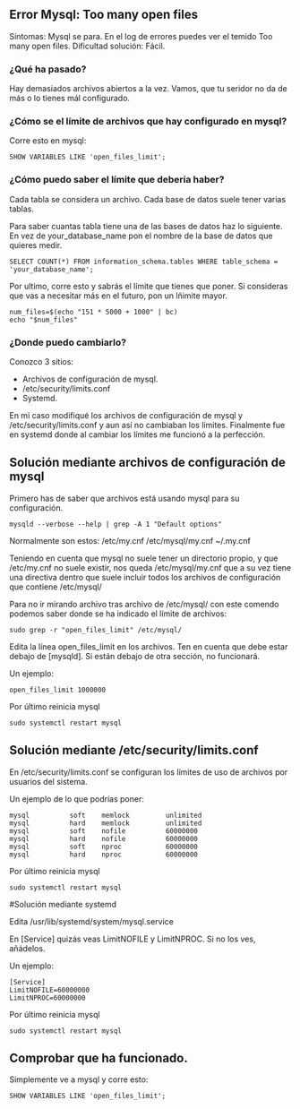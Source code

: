 ## Error Mysql: Too many open files

Síntomas: Mysql se para. En el log de errores puedes ver el temido Too many open files.
Dificultad solución: Fácil.

### ¿Qué ha pasado?
Hay demasiados archivos abiertos a la vez. Vamos, que tu seridor no da de más o lo tienes mál configurado.

### ¿Cómo se el límite de archivos que hay configurado en mysql?
Corre esto en mysql:
```
SHOW VARIABLES LIKE 'open_files_limit';
```

### ¿Cómo puedo saber el límite que debería haber?
Cada tabla se considera un archivo. Cada base de datos suele tener varias tablas.

Para saber cuantas tabla tiene una de las bases de datos haz lo siguiente. En vez de your_database_name pon el nombre de la base de datos que quieres medir.
```
SELECT COUNT(*) FROM information_schema.tables WHERE table_schema = 'your_database_name';
```

Por ultimo, corre esto y sabrás el límite que tienes que poner. Si consideras que vas a necesitar más en el futuro, pon un lñimite mayor.
```
num_files=$(echo "151 * 5000 + 1000" | bc)
echo "$num_files"
```

### ¿Donde puedo cambiarlo?
Conozco 3 sitios:
- Archivos de configuración de mysql.
- /etc/security/limits.conf
- Systemd.

En mi caso modifiqué los archivos de configuración de mysql y /etc/security/limits.conf y aun así no cambiaban los límites. Finalmente fue en systemd donde al cambiar los límites me funcionó a la perfección.

## Solución mediante archivos de configuración de mysql

Primero has de saber que archivos está usando mysql para su configuración.
```
mysqld --verbose --help | grep -A 1 "Default options"
```
Normalmente son estos: /etc/my.cnf /etc/mysql/my.cnf ~/.my.cnf

Teniendo en cuenta que mysql no suele tener un directorio propio, y que /etc/my.cnf no suele existir, nos queda /etc/mysql/my.cnf  que a su vez tiene una directiva dentro que suele incluir todos los archivos de configuración que contiene /etc/mysql/

Para no ir mirando archivo tras archivo de /etc/mysql/ con este comendo podemos saber donde se ha indicado el límite de archivos:
```
sudo grep -r "open_files_limit" /etc/mysql/
```
Edita la línea open_files_limit en los archivos. Ten en cuenta que debe estar debajo de [mysqld]. Si están debajo de otra sección, no funcionará.

Un ejemplo:
```
open_files_limit 1000000
```
Por último reinicia mysql
```
sudo systemctl restart mysql
```

## Solución mediante /etc/security/limits.conf

En /etc/security/limits.conf se configuran los límites de uso de archivos por usuarios del sistema.

Un ejemplo de lo que podrías poner:
```
mysql          soft    memlock         unlimited
mysql          hard    memlock         unlimited
mysql          soft    nofile          60000000
mysql          hard    nofile          60000000
mysql          soft    nproc           60000000
mysql          hard    nproc           60000000
```
Por último reinicia mysql
```
sudo systemctl restart mysql
```

#Solución mediante systemd

Edita  /usr/lib/systemd/system/mysql.service

En [Service] quizás veas LimitNOFILE y LimitNPROC. Si no los ves, añádelos.

Un ejemplo:
```
[Service]
LimitNOFILE=60000000
LimitNPROC=60000000
```
Por último reinicia mysql
```
sudo systemctl restart mysql
```


## Comprobar que ha funcionado.
Simplemente ve a mysql y corre esto:
```
SHOW VARIABLES LIKE 'open_files_limit';
```
